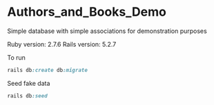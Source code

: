 # Authors_and_Books_Demo
Simple database with simple associations for demonstration purposes

Ruby version: 2.7.6
Rails version: 5.2.7

To run

```ruby
rails db:create db:migrate

```

Seed fake data

```ruby
rails db:seed

```
